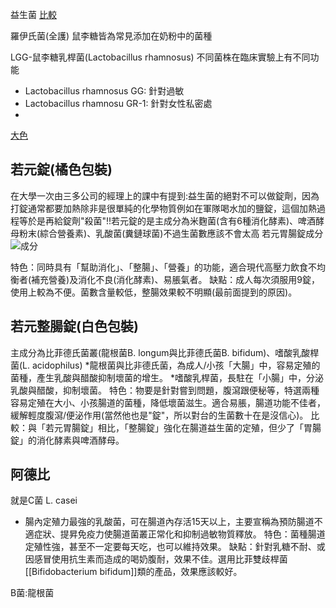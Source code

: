 益生菌
[比較](https://sheating.pixnet.net/blog/post/35379763-%E3%80%90%E8%82%B2%E5%85%92%E3%80%91%E5%B8%82%E5%94%AE%E5%B8%B8%E8%A6%8B22%E6%AC%BE%E7%9B%8A%E7%94%9F%E8%8F%8C%E6%AF%94%E8%BC%83%E8%A1%A8%E6%87%B6%E4%BA%BA%E5%8C%85-%E2%80%A7)

羅伊氏菌(全護) 鼠李糖皆為常見添加在奶粉中的菌種


LGG-鼠李糖乳桿菌(Lactobacillus rhamnosus)
不同菌株在臨床實驗上有不同功能
* Lactobacillus rhamnosus GG: 針對過敏
* Lactobacillus rhamnosu GR-1: 針對女性私密處
* 

[大色](https://momo751228.pixnet.net/blog/post/365461563-%E5%B8%82%E5%94%AE%E8%AA%BF%E6%95%B4%E8%85%B8%E8%83%83%E7%9B%8A%E7%94%9F%E8%8F%8C%E6%AF%94%E8%BC%83)

## 若元錠(橘色包裝)

在大學一次由三多公司的經理上的課中有提到:益生菌的絕對不可以做錠劑，因為打錠通常都要加熱除非是很單純的化學物質例如在軍隊喝水加的鹽錠，這個加熱過程等於是再給錠劑"殺菌"!!若元錠的是主成分為米麴菌(含有6種消化酵素)、啤酒酵母粉末(綜合營養素)、乳酸菌(糞鏈球菌)不過生菌數應該不會太高
 若元胃腸錠成分 
![成分](http://3.bp.blogspot.com/-wKfp6t4CcZY/VbMBiC6gS9I/AAAAAAAAB4c/XZ0qtTcP91k/s1600/big.png)

特色：同時具有「幫助消化」、「整腸」、「營養」的功能，適合現代高壓力飲食不均衡者(補充營養)及消化不良(消化酵素)、易脹氣者。
缺點：成人每次須服用9錠，使用上較為不便。菌數含量較低，整腸效果較不明顯(最前面提到的原因)。



## 若元整腸錠(白色包裝)

主成分為比菲德氏菌叢(龍根菌B. longum與比菲德氏菌B. bifidum)、嗜酸乳酸桿菌(L. acidophilus)
  *龍根菌與比非德氏菌，為成人/小孩「大腸」中，容易定殖的菌種，產生乳酸與醋酸抑制壞菌的增生。
  *嗜酸乳桿菌，長駐在「小腸」中，分泌乳酸與醋酸，抑制壞菌。
特色：物要是針對嘗到問題，腹瀉跟便秘等，特選兩種容易定殖在大小、小孩腸道的菌種，降低壞菌滋生。適合易脹，腸道功能不佳者，緩解輕度腹瀉/便泌作用(當然他也是"錠"，所以對台的生菌數十在是沒信心)。
比較：與「若元胃腸錠」相比，「整腸錠」強化在腸道益生菌的定殖，但少了「胃腸錠」的消化酵素與啤酒酵母。


## 阿德比
就是C菌 L. casei
* 腸內定殖力最強的乳酸菌，可在腸道內存活15天以上，主要宣稱為預防腸道不適症狀、提昇免疫力使腸道菌叢正常化和抑制過敏物質釋放。
特色：菌種腸道定殖性強，甚至不一定要每天吃，也可以維持效果。
缺點：針對乳糖不耐、或因感冒使用抗生素而造成的喝奶腹耐，效果不佳。選用比菲雙歧桿菌[[Bifidobacterium bifidum]]類的產品，效果應該較好。


B菌:龍根菌
